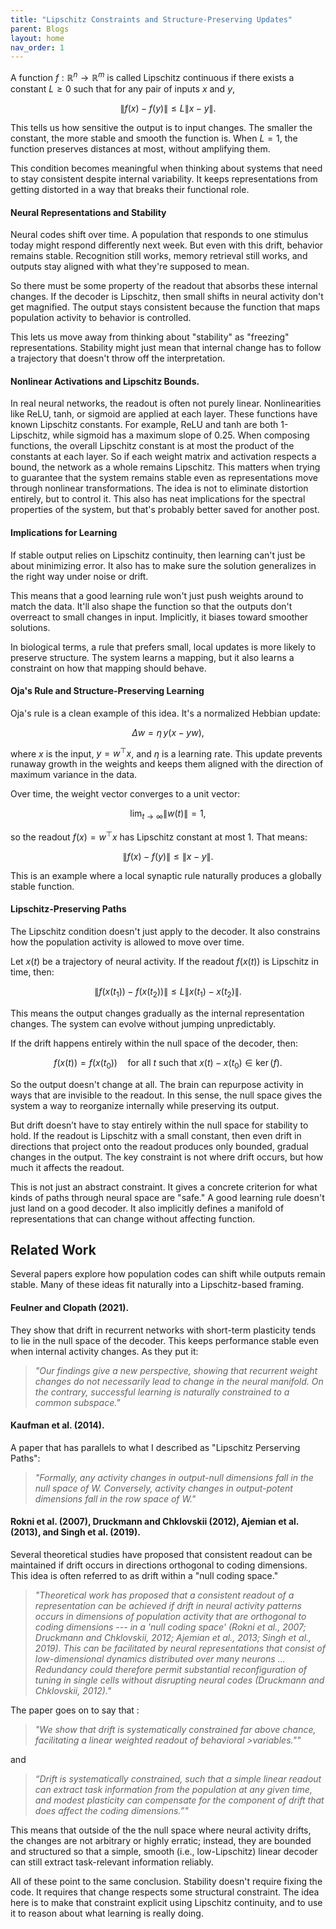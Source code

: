 ```yaml
---
title: "Lipschitz Constraints and Structure-Preserving Updates"
parent: Blogs
layout: home
nav_order: 1
---
```


<!-- BEGIN: MathJax -->
<div>
<script>
  window.MathJax = {
    tex: {
      inlineMath: [['$', '$'], ['\\(', '\\)']],
      displayMath: [['$$', '$$'], ['\\[', '\\]']]
    }
  };
</script>
<script id="MathJax-script" async
  src="https://cdn.jsdelivr.net/npm/mathjax@3/es5/tex-mml-chtml.js">
</script>
</div>
<!-- END: MathJax -->

A function $f : \mathbb{R}^n \to \mathbb{R}^m$ is called Lipschitz
continuous if there exists a constant $L \geq 0$ such that for any pair
of inputs $x$ and $y$,

$$\|f(x) - f(y)\| \leq L \|x - y\|.$$

This tells us how sensitive the output is to input changes. The smaller
the constant, the more stable and smooth the function is. When $L = 1$,
the function preserves distances at most, without amplifying them.

This condition becomes meaningful when thinking about systems that need
to stay consistent despite internal variability. It keeps
representations from getting distorted in a way that breaks their
functional role.

#### Neural Representations and Stability

Neural codes shift over time. A population that responds to one stimulus
today might respond differently next week. But even with this drift,
behavior remains stable. Recognition still works, memory retrieval still
works, and outputs stay aligned with what they're supposed to mean.

So there must be some property of the readout that absorbs these
internal changes. If the decoder is Lipschitz, then small shifts in
neural activity don't get magnified. The output stays consistent because
the function that maps population activity to behavior is controlled.

This lets us move away from thinking about \"stability\" as \"freezing\"
representations. Stability might just mean that internal change has to
follow a trajectory that doesn't throw off the interpretation.

#### Nonlinear Activations and Lipschitz Bounds.

In real neural networks, the readout is often not purely linear.
Nonlinearities like ReLU, tanh, or sigmoid are applied at each layer.
These functions have known Lipschitz constants. For example, ReLU and
tanh are both 1-Lipschitz, while sigmoid has a maximum slope of 0.25.
When composing functions, the overall Lipschitz constant is at most the
product of the constants at each layer. So if each weight matrix and
activation respects a bound, the network as a whole remains Lipschitz.
This matters when trying to guarantee that the system remains stable
even as representations move through nonlinear transformations. The idea
is not to eliminate distortion entirely, but to control it. This also
has neat implications for the spectral properties of the system, but
that's probably better saved for another post.

#### Implications for Learning

If stable output relies on Lipschitz continuity, then learning can't
just be about minimizing error. It also has to make sure the solution
generalizes in the right way under noise or drift.

This means that a good learning rule won't just push weights around to
match the data. It'll also shape the function so that the outputs don't
overreact to small changes in input. Implicitly, it biases toward
smoother solutions.

In biological terms, a rule that prefers small, local updates is more
likely to preserve structure. The system learns a mapping, but it also
learns a constraint on how that mapping should behave.

#### Oja's Rule and Structure-Preserving Learning

Oja's rule is a clean example of this idea. It's a normalized Hebbian
update:

$$\Delta w = \eta\, y (x - y w),$$

where $x$ is the input, $y = w^\top x$, and $\eta$ is a learning rate.
This update prevents runaway growth in the weights and keeps them
aligned with the direction of maximum variance in the data.

Over time, the weight vector converges to a unit vector:

$$\lim_{t \to \infty} \|w(t)\| = 1,$$

so the readout $f(x) = w^\top x$ has Lipschitz constant at most 1. That
means:

$$\|f(x) - f(y)\| \leq \|x - y\|.$$

This is an example where a local synaptic rule naturally produces a
globally stable function.

#### Lipschitz-Preserving Paths

The Lipschitz condition doesn't just apply to the decoder. It also
constrains how the population activity is allowed to move over time.

Let $x(t)$ be a trajectory of neural activity. If the readout $f(x(t))$
is Lipschitz in time, then:

$$\|f(x(t_1)) - f(x(t_2))\| \leq L \|x(t_1) - x(t_2)\|.$$

This means the output changes gradually as the internal representation
changes. The system can evolve without jumping unpredictably.

If the drift happens entirely within the null space of the decoder,
then:

$$f(x(t)) = f(x(t_0)) \quad \text{for all } t \text{ such that } x(t) - x(t_0) \in \ker(f).$$

So the output doesn't change at all. The brain can repurpose activity in
ways that are invisible to the readout. In this sense, the null space
gives the system a way to reorganize internally while preserving its
output.

But drift doesn’t have to stay entirely within the null space for stability to hold. If the 
readout is Lipschitz with a small constant, then even drift in directions that project onto the 
readout produces only bounded, gradual changes in the output. The key constraint is not where drift occurs, but 
how much it affects the readout. 

This is not just an abstract constraint. It gives a concrete criterion
for what kinds of paths through neural space are \"safe.\" A good
learning rule doesn't just land on a good decoder. It also implicitly
defines a manifold of representations that can change without affecting
function.

## Related Work

Several papers explore how population codes can shift while outputs
remain stable. Many of these ideas fit naturally into a Lipschitz-based
framing.

#### Feulner and Clopath (2021).

They show that drift in recurrent networks with short-term plasticity
tends to lie in the null space of the decoder. This keeps performance
stable even when internal activity changes. As they put it:

> *\"Our findings give a new perspective, showing that recurrent weight
> changes do not necessarily lead to change in the neural manifold. On
> the contrary, successful learning is naturally constrained to a common
> subspace.\"*

#### Kaufman et al. (2014).

A paper that has parallels to what I described as "Lipschitz Perserving Paths":

> *\"Formally, any activity changes in output-null dimensions fall in
> the null space of $W$. Conversely, activity changes in output-potent
> dimensions fall in the row space of $W$.\"*

#### Rokni et al. (2007), Druckmann and Chklovskii (2012), Ajemian et al. (2013), and Singh et al. (2019).

Several theoretical studies have proposed that consistent readout can be
maintained if drift occurs in directions orthogonal to coding
dimensions. This idea is often referred to as drift within a "null
coding space."

> *\"Theoretical work has proposed that a consistent readout of a
> representation can be achieved if drift in neural activity patterns
> occurs in dimensions of population activity that are orthogonal to
> coding dimensions --- in a 'null coding space' (Rokni et al., 2007;
> Druckmann and Chklovskii, 2012; Ajemian et al., 2013; Singh et al.,
> 2019). This can be facilitated by neural representations that consist
> of low-dimensional dynamics distributed over many neurons \...
> Redundancy could therefore permit substantial reconfiguration of
> tuning in single cells without disrupting neural codes (Druckmann and
> Chklovskii, 2012).\"*


The paper goes on to say that :
> *\"We show that drift is systematically constrained far above chance, facilitating a linear weighted readout of behavioral >variables."\"*

and 

> *“Drift is systematically constrained, such that a simple linear readout can extract task information from the population at any given time, and modest plasticity can compensate for the component of drift that does affect the coding dimensions.”\"*


This means that outside of the the null space where neural activity drifts, the changes are not arbitrary or highly erratic; instead, they are bounded and structured so that a simple, smooth (i.e., low-Lipschitz) linear decoder can still extract task-relevant information reliably.


All of these point to the same conclusion. Stability doesn't require
fixing the code. It requires that change respects some structural
constraint. The idea here is to make that constraint explicit using
Lipschitz continuity, and to use it to reason about what learning is
really doing.
